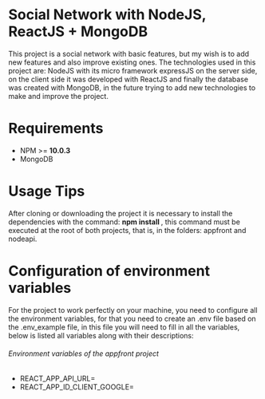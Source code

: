 # Social Network with NodeJS, ReactJS + MongoDB
This project is a social network with basic features, but my wish is to add new features and also improve existing ones. The technologies used in this project are: NodeJS with its micro framework expressJS on the server side, on the client side it was developed with ReactJS and finally the database was created with MongoDB, in the future trying to add new technologies to make and improve the project.

# Requirements
<div>
<ul>
  <li>NPM >= <b>10.0.3</b></li>
  <li>MongoDB</li>
<ul/> 
</div>  
  
# Usage Tips
After cloning or downloading the project it is necessary to install the dependencies with the command: <b> npm install </b>, this command must be executed at the root of both projects, that is, in the folders: appfront and nodeapi.

# Configuration of environment variables
For the project to work perfectly on your machine, you need to configure all the environment variables, for that you need to create an .env file based on the .env_example file, in this file you will need to fill in all the variables, below is listed all variables along with their descriptions:

<h6>Environment variables of the appfront project</h6>
<ul>
  <li>REACT_APP_API_URL=<Server url></li>
  <li>REACT_APP_ID_CLIENT_GOOGLE=<Google customer ID, this key allows login by Google></li>
</ul>
